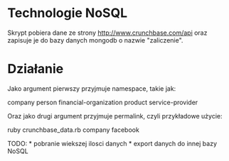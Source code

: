# Technologie NoSQL

Skrypt pobiera dane ze strony http://www.crunchbase.com/api oraz zapisuje je do bazy danych mongodb o nazwie "zaliczenie".

# Działanie
Jako argument pierwszy przyjmuje namespace, takie jak:

company
person
financial-organization
product
service-provider

Oraz jako drugi argument przyjmuje permalink, czyli przykładowe użycie:

ruby crunchbase_data.rb company facebook

TODO: 
	* pobranie wiekszej ilosci danych
	* export danych do innej bazy NoSQL
